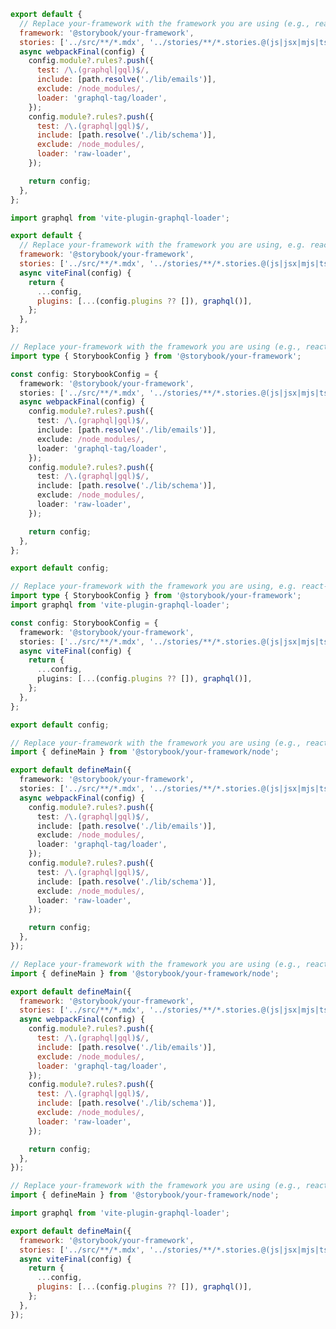 ```js filename=".storybook/main.js" renderer="common" language="js" tabTitle="With Webpack (CSF 3)"
export default {
  // Replace your-framework with the framework you are using (e.g., react-webpack5, nextjs, angular)
  framework: '@storybook/your-framework',
  stories: ['../src/**/*.mdx', '../stories/**/*.stories.@(js|jsx|mjs|ts|tsx)'],
  async webpackFinal(config) {
    config.module?.rules?.push({
      test: /\.(graphql|gql)$/,
      include: [path.resolve('./lib/emails')],
      exclude: /node_modules/,
      loader: 'graphql-tag/loader',
    });
    config.module?.rules?.push({
      test: /\.(graphql|gql)$/,
      include: [path.resolve('./lib/schema')],
      exclude: /node_modules/,
      loader: 'raw-loader',
    });

    return config;
  },
};
```

```js filename=".storybook/main.js" renderer="common" language="js" tabTitle="With Vite (CSF 3)"
import graphql from 'vite-plugin-graphql-loader';

export default {
  // Replace your-framework with the framework you are using, e.g. react-vite, nextjs, vue3-vite, etc.
  framework: '@storybook/your-framework',
  stories: ['../src/**/*.mdx', '../stories/**/*.stories.@(js|jsx|mjs|ts|tsx)'],
  async viteFinal(config) {
    return {
      ...config,
      plugins: [...(config.plugins ?? []), graphql()],
    };
  },
};
```

```ts filename=".storybook/main.ts" renderer="common" language="ts" tabTitle="With Webpack (CSF 3)"
// Replace your-framework with the framework you are using (e.g., react-webpack5, nextjs, angular)
import type { StorybookConfig } from '@storybook/your-framework';

const config: StorybookConfig = {
  framework: '@storybook/your-framework',
  stories: ['../src/**/*.mdx', '../stories/**/*.stories.@(js|jsx|mjs|ts|tsx)'],
  async webpackFinal(config) {
    config.module?.rules?.push({
      test: /\.(graphql|gql)$/,
      include: [path.resolve('./lib/emails')],
      exclude: /node_modules/,
      loader: 'graphql-tag/loader',
    });
    config.module?.rules?.push({
      test: /\.(graphql|gql)$/,
      include: [path.resolve('./lib/schema')],
      exclude: /node_modules/,
      loader: 'raw-loader',
    });

    return config;
  },
};

export default config;
```

```ts filename=".storybook/main.ts" renderer="common" language="ts" tabTitle="With Vite"
// Replace your-framework with the framework you are using, e.g. react-vite, nextjs, vue3-vite, etc.
import type { StorybookConfig } from '@storybook/your-framework';
import graphql from 'vite-plugin-graphql-loader';

const config: StorybookConfig = {
  framework: '@storybook/your-framework',
  stories: ['../src/**/*.mdx', '../stories/**/*.stories.@(js|jsx|mjs|ts|tsx)'],
  async viteFinal(config) {
    return {
      ...config,
      plugins: [...(config.plugins ?? []), graphql()],
    };
  },
};

export default config;
```

```ts filename=".storybook/main.ts" renderer="react" language="ts" tabTitle="With Webpack (CSF Next 🧪)"
// Replace your-framework with the framework you are using (e.g., react-vite, nextjs, nextjs-vite)
import { defineMain } from '@storybook/your-framework/node';

export default defineMain({
  framework: '@storybook/your-framework',
  stories: ['../src/**/*.mdx', '../stories/**/*.stories.@(js|jsx|mjs|ts|tsx)'],
  async webpackFinal(config) {
    config.module?.rules?.push({
      test: /\.(graphql|gql)$/,
      include: [path.resolve('./lib/emails')],
      exclude: /node_modules/,
      loader: 'graphql-tag/loader',
    });
    config.module?.rules?.push({
      test: /\.(graphql|gql)$/,
      include: [path.resolve('./lib/schema')],
      exclude: /node_modules/,
      loader: 'raw-loader',
    });

    return config;
  },
});
```

<!-- JS snippets still needed while providing both CSF 3 & Next -->

```js filename=".storybook/main.js" renderer="react" language="js" tabTitle="With Webpack (CSF Next 🧪)"
// Replace your-framework with the framework you are using (e.g., react-vite, nextjs, nextjs-vite)
import { defineMain } from '@storybook/your-framework/node';

export default defineMain({
  framework: '@storybook/your-framework',
  stories: ['../src/**/*.mdx', '../stories/**/*.stories.@(js|jsx|mjs|ts|tsx)'],
  async webpackFinal(config) {
    config.module?.rules?.push({
      test: /\.(graphql|gql)$/,
      include: [path.resolve('./lib/emails')],
      exclude: /node_modules/,
      loader: 'graphql-tag/loader',
    });
    config.module?.rules?.push({
      test: /\.(graphql|gql)$/,
      include: [path.resolve('./lib/schema')],
      exclude: /node_modules/,
      loader: 'raw-loader',
    });

    return config;
  },
});
```

<!-- JS snippets still needed while providing both CSF 3 & Next -->

```js filename=".storybook/main.js" renderer="react" language="js" tabTitle="With Vite (CSF Next 🧪)"
// Replace your-framework with the framework you are using (e.g., react-vite, nextjs, nextjs-vite)
import { defineMain } from '@storybook/your-framework/node';

import graphql from 'vite-plugin-graphql-loader';

export default defineMain({
  framework: '@storybook/your-framework',
  stories: ['../src/**/*.mdx', '../stories/**/*.stories.@(js|jsx|mjs|ts|tsx)'],
  async viteFinal(config) {
    return {
      ...config,
      plugins: [...(config.plugins ?? []), graphql()],
    };
  },
});
```
